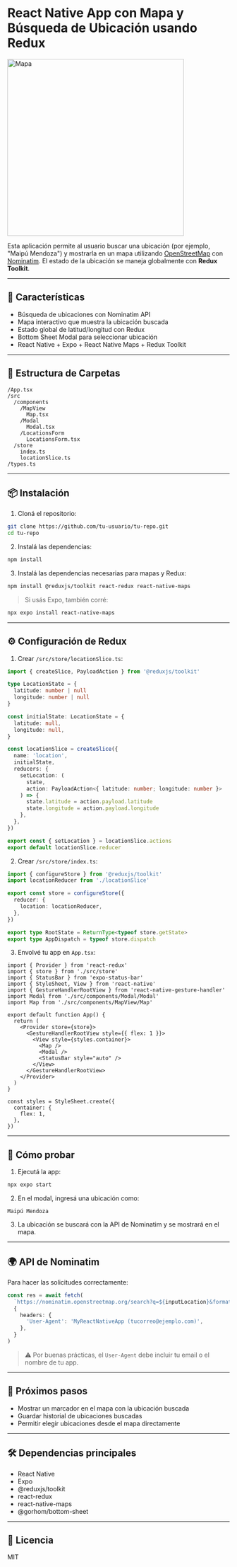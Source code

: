 # React Native App con Mapa y Búsqueda de Ubicación usando Redux
<img src="https://github.com/user-attachments/assets/7a4e0b94-bcd2-49ea-bff8-794d3ae61747" alt="Mapa" width="400"/>

Esta aplicación permite al usuario buscar una ubicación (por ejemplo, "Maipú Mendoza") y mostrarla en un mapa utilizando [OpenStreetMap](https://www.openstreetmap.org/) con [Nominatim](https://nominatim.openstreetmap.org/). El estado de la ubicación se maneja globalmente con **Redux Toolkit**.

---

## 🚀 Características

- Búsqueda de ubicaciones con Nominatim API
- Mapa interactivo que muestra la ubicación buscada
- Estado global de latitud/longitud con Redux
- Bottom Sheet Modal para seleccionar ubicación
- React Native + Expo + React Native Maps + Redux Toolkit

---

## 📁 Estructura de Carpetas

```
/App.tsx
/src
  /components
    /MapView
      Map.tsx
    /Modal
      Modal.tsx
    /LocationsForm
      LocationsForm.tsx
  /store
    index.ts
    locationSlice.ts
/types.ts
```

---

## 📦 Instalación

1. Cloná el repositorio:

```bash
git clone https://github.com/tu-usuario/tu-repo.git
cd tu-repo
```

2. Instalá las dependencias:

```bash
npm install
```

3. Instalá las dependencias necesarias para mapas y Redux:

```bash
npm install @reduxjs/toolkit react-redux react-native-maps
```

> Si usás Expo, también corré:
```bash
npx expo install react-native-maps
```

---

## ⚙️ Configuración de Redux

1. Crear `/src/store/locationSlice.ts`:

```ts
import { createSlice, PayloadAction } from '@reduxjs/toolkit'

type LocationState = {
  latitude: number | null
  longitude: number | null
}

const initialState: LocationState = {
  latitude: null,
  longitude: null,
}

const locationSlice = createSlice({
  name: 'location',
  initialState,
  reducers: {
    setLocation: (
      state,
      action: PayloadAction<{ latitude: number; longitude: number }>
    ) => {
      state.latitude = action.payload.latitude
      state.longitude = action.payload.longitude
    },
  },
})

export const { setLocation } = locationSlice.actions
export default locationSlice.reducer
```

2. Crear `/src/store/index.ts`:

```ts
import { configureStore } from '@reduxjs/toolkit'
import locationReducer from './locationSlice'

export const store = configureStore({
  reducer: {
    location: locationReducer,
  },
})

export type RootState = ReturnType<typeof store.getState>
export type AppDispatch = typeof store.dispatch
```

3. Envolvé tu app en `App.tsx`:

```tsx
import { Provider } from 'react-redux'
import { store } from './src/store'
import { StatusBar } from 'expo-status-bar'
import { StyleSheet, View } from 'react-native'
import { GestureHandlerRootView } from 'react-native-gesture-handler'
import Modal from './src/components/Modal/Modal'
import Map from './src/components/MapView/Map'

export default function App() {
  return (
    <Provider store={store}>
      <GestureHandlerRootView style={{ flex: 1 }}>
        <View style={styles.container}>
          <Map />
          <Modal />
          <StatusBar style="auto" />
        </View>
      </GestureHandlerRootView>
    </Provider>
  )
}

const styles = StyleSheet.create({
  container: {
    flex: 1,
  },
})
```

---

## 🧪 Cómo probar

1. Ejecutá la app:

```bash
npx expo start
```

2. En el modal, ingresá una ubicación como:

```
Maipú Mendoza
```

3. La ubicación se buscará con la API de Nominatim y se mostrará en el mapa.

---

## 🌍 API de Nominatim

Para hacer las solicitudes correctamente:

```ts
const res = await fetch(
  `https://nominatim.openstreetmap.org/search?q=${inputLocation}&format=json`,
  {
    headers: {
      'User-Agent': 'MyReactNativeApp (tucorreo@ejemplo.com)',
    },
  }
)
```

> ⚠️ Por buenas prácticas, el `User-Agent` debe incluir tu email o el nombre de tu app.

---

## 🧠 Próximos pasos

- Mostrar un marcador en el mapa con la ubicación buscada
- Guardar historial de ubicaciones buscadas
- Permitir elegir ubicaciones desde el mapa directamente

---

## 🛠 Dependencias principales

- React Native
- Expo
- @reduxjs/toolkit
- react-redux
- react-native-maps
- @gorhom/bottom-sheet

---

## 📝 Licencia

MIT
